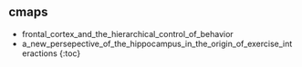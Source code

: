 ## cmaps

- frontal_cortex_and_the_hierarchical_control_of_behavior
- a_new_persepective_of_the_hippocampus_in_the_origin_of_exercise_interactions
{:toc}


